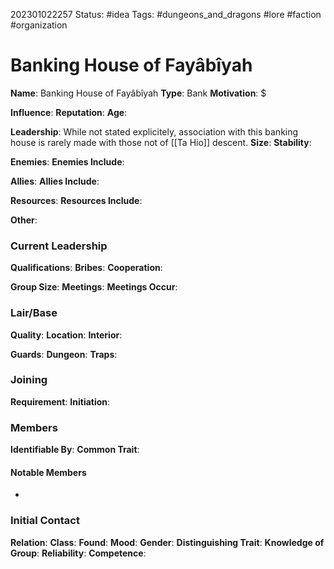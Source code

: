 202301022257
Status: #idea
Tags: #dungeons_and_dragons #lore #faction #organization 

# Banking House of Fayâbîyah

**Name**: Banking House of Fayâbîyah
**Type**: Bank
**Motivation**:  $

**Influence**: 
**Reputation**: 
**Age**: 

**Leadership**: While not stated explicitely, association with this banking house is rarely made with those not of [[Ta Hio]] descent.
**Size**: 
**Stability**: 

**Enemies**: 
**Enemies Include**: 

**Allies**: 
**Allies Include**: 

**Resources**: 
**Resources Include**: 

**Other**:

### Current Leadership
**Qualifications**: 
**Bribes**: 
**Cooperation**: 
  
**Group Size**: 
**Meetings**: 
**Meetings Occur**: 

### Lair/Base
**Quality**: 
**Location**: 
**Interior**: 
  
**Guards**: 
**Dungeon**: 
**Traps**: 

### Joining
**Requirement**: 
**Initiation**: 
  
### Members
**Identifiable By**: 
**Common Trait**: 

#### Notable Members
- 

### Initial Contact
**Relation**: 
**Class**: 
**Found**: 
**Mood**: 
**Gender**: 
**Distinguishing Trait**: 
**Knowledge of Group**: 
**Reliability**: 
**Competence**: 
